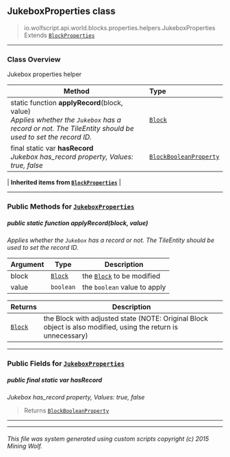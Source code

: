 ## JukeboxProperties __class__

>io.wolfscript.api.world.blocks.properties.helpers.JukeboxProperties
>Extends [`BlockProperties`](BlockProperties.md)

---

### Class Overview

Jukebox properties helper

Method | Type   
--- | :--- 
static function __applyRecord__(block, value) <br> _Applies whether the `Jukebox` has a record or not. The TileEntity should be used to set the record ID._ | [`Block`](../../Block.md)
final static var __hasRecord__ <br> _Jukebox has_record property, Values: true, false_ | [`BlockBooleanProperty`](../BlockBooleanProperty.md)
 |
__Inherited items from [`BlockProperties`](BlockProperties.md)__ |





---


### Public Methods for [`JukeboxProperties`](JukeboxProperties.md)

##### <a id='applyrecord'></a>public static function __applyRecord__(block, value)

_Applies whether the `Jukebox` has a record or not. The TileEntity should be used to set the record ID._

Argument | Type | Description  
--- | --- | --- 
block | [`Block`](../../Block.md) | the [`Block`](../../Block.md) to be modified
value | `boolean` | the `boolean` value to apply

Returns | Description
--- | --- 
[`Block`](../../Block.md) | the Block with adjusted state (NOTE: Original Block object is also modified, using the return is unnecessary)


---

### Public Fields for [`JukeboxProperties`](JukeboxProperties.md)

##### <a id='hasrecord'></a>public final static var __hasRecord__

_Jukebox has_record property, Values: true, false_

>Returns
>  [`BlockBooleanProperty`](../BlockBooleanProperty.md)

---


---


###### This file was system generated using custom scripts copyright (c) 2015 Mining Wolf.
	

